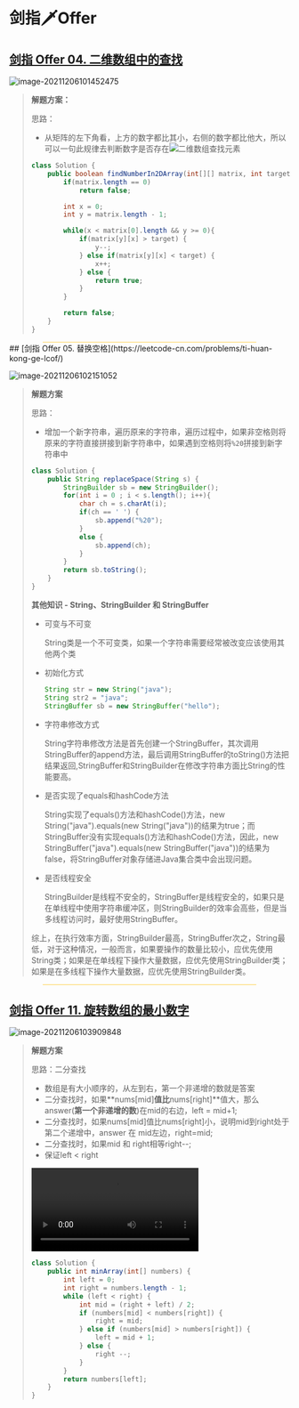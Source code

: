 # 剑指🗡Offer

## [剑指 Offer 04. 二维数组中的查找](https://leetcode-cn.com/problems/er-wei-shu-zu-zhong-de-cha-zhao-lcof/)

![image-20211206101452475](https://ccurj.oss-cn-beijing.aliyuncs.com/image-20211206101452475.png)

> **解题方案：**
>
> 思路：
>
> - 从矩阵的左下角看，上方的数字都比其小，右侧的数字都比他大，所以可以一句此规律去判断数字是否存在![二维数组查找元素](https://ccurj.oss-cn-beijing.aliyuncs.com/%E4%BA%8C%E7%BB%B4%E6%95%B0%E7%BB%84%E6%9F%A5%E6%89%BE%E5%85%83%E7%B4%A0.gif)
>
> ```java
> class Solution {
>     public boolean findNumberIn2DArray(int[][] matrix, int target) {
>         if(matrix.length == 0)
>             return false;
> 
>         int x = 0;
>         int y = matrix.length - 1;
> 
>         while(x < matrix[0].length && y >= 0){
>             if(matrix[y][x] > target) {
>                 y--;
>             } else if(matrix[y][x] < target) {
>                 x++;
>             } else {
>                 return true;
>             }
>         }
> 
>         return false;
>     }
> }
> ```
>
> 

<hr style="background:#ffd04c;margin: 0 60px">
## [剑指 Offer 05. 替换空格](https://leetcode-cn.com/problems/ti-huan-kong-ge-lcof/)

![image-20211206102151052](https://ccurj.oss-cn-beijing.aliyuncs.com/image-20211206102151052.png)

> **解题方案**
>
> 思路：
>
> - 增加一个新字符串，遍历原来的字符串，遍历过程中，如果非空格则将原来的字符直接拼接到新字符串中，如果遇到空格则将`%20`拼接到新字符串中
>
> ```java
> class Solution {
>     public String replaceSpace(String s) {
>         StringBuilder sb = new StringBuilder();
>         for(int i = 0 ; i < s.length(); i++){
>             char ch = s.charAt(i);
>             if(ch == ' ') {
>                 sb.append("%20");
>             }
>             else {
>                 sb.append(ch);
>             }
>         }
>         return sb.toString();
>     }
> }
> ```
>
> **其他知识 - String、StringBuilder 和 StringBuffer**
>
> - 可变与不可变
>
>   String类是一个不可变类，如果一个字符串需要经常被改变应该使用其他两个类
>
> - 初始化方式
>
>   ```java
>   String str = new String("java");
>   String str2 = "java";
>   StringBuffer sb = new StringBuffer("hello");
>   ```
>
> - 字符串修改方式
>
>   String字符串修改方法是首先创建一个StringBuffer，其次调用StringBuffer的append方法，最后调用StringBuffer的toString()方法把结果返回,StringBuffer和StringBuilder在修改字符串方面比String的性能要高。
>
> - 是否实现了equals和hashCode方法
>
>   String实现了equals()方法和hashCode()方法，new String("java").equals(new String("java"))的结果为true；而StringBuffer没有实现equals()方法和hashCode()方法，因此，new StringBuffer("java").equals(new StringBuffer("java"))的结果为false，将StringBuffer对象存储进Java集合类中会出现问题。
>
>
> - 是否线程安全
>
>   StringBuilder是线程不安全的，StringBuffer是线程安全的，如果只是在单线程中使用字符串缓冲区，则StringBuilder的效率会高些，但是当多线程访问时，最好使用StringBuffer。
>
> 综上，在执行效率方面，StringBuilder最高，StringBuffer次之，String最低，对于这种情况，一般而言，如果要操作的数量比较小，应优先使用String类；如果是在单线程下操作大量数据，应优先使用StringBuilder类；如果是在多线程下操作大量数据，应优先使用StringBuilder类。

<hr style="background:#ffd04c;margin: 0 60px">

## [剑指 Offer 11. 旋转数组的最小数字](https://leetcode-cn.com/problems/xuan-zhuan-shu-zu-de-zui-xiao-shu-zi-lcof/)

![image-20211206103909848](file://C:\Users\11923\AppData\Roaming\Typora\typora-user-images\image-20211206103909848.png?lastModify=1638758748)

> **解题方案**
>
> 思路：二分查找
>
> - 数组是有大小顺序的，从左到右，第一个非递增的数就是答案
> - 二分查找时，如果**nums[mid]**值比**nums[right]**值大，那么answer(**第一个非递增的数**)在mid的右边，left = mid+1;
> - 二分查找时，如果nums[mid]值比nums[right]小，说明mid到right处于第二个递增中，answer 在 mid左边，right=mid;
> - 二分查找时，如果mid 和 right相等right--;
> - 保证left < right
>
> <video src="https://ccurj.oss-cn-beijing.aliyuncs.com/二分查找最小数字.mp4"></video>
>
> ```java
> class Solution {
>     public int minArray(int[] numbers) {
>         int left = 0;
>         int right = numbers.length - 1;
>         while (left < right) {
>             int mid = (right + left) / 2;
>             if (numbers[mid] < numbers[right]) {
>                 right = mid;
>             } else if (numbers[mid] > numbers[right]) {
>                 left = mid + 1;
>             } else {
>                 right --;
>             }
>         }
>         return numbers[left];
>     }
> }
> ```
>
> 
>
> 

